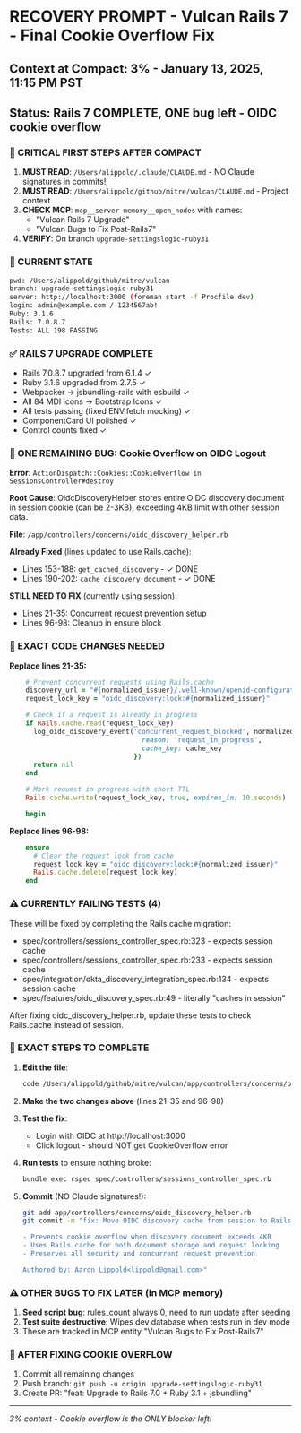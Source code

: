 # RECOVERY PROMPT - Vulcan Rails 7 - Final Cookie Overflow Fix
## Context at Compact: 3% - January 13, 2025, 11:15 PM PST
## Status: Rails 7 COMPLETE, ONE bug left - OIDC cookie overflow

### 🚨 CRITICAL FIRST STEPS AFTER COMPACT
1. **MUST READ**: `/Users/alippold/.claude/CLAUDE.md` - NO Claude signatures in commits!
2. **MUST READ**: `/Users/alippold/github/mitre/vulcan/CLAUDE.md` - Project context
3. **CHECK MCP**: `mcp__server-memory__open_nodes` with names:
   - "Vulcan Rails 7 Upgrade"
   - "Vulcan Bugs to Fix Post-Rails7"
4. **VERIFY**: On branch `upgrade-settingslogic-ruby31`

### 📍 CURRENT STATE
```bash
pwd: /Users/alippold/github/mitre/vulcan
branch: upgrade-settingslogic-ruby31
server: http://localhost:3000 (foreman start -f Procfile.dev)
login: admin@example.com / 1234567ab!
Ruby: 3.1.6
Rails: 7.0.8.7
Tests: ALL 198 PASSING
```

### ✅ RAILS 7 UPGRADE COMPLETE
- Rails 7.0.8.7 upgraded from 6.1.4 ✓
- Ruby 3.1.6 upgraded from 2.7.5 ✓
- Webpacker → jsbundling-rails with esbuild ✓
- All 84 MDI icons → Bootstrap Icons ✓
- All tests passing (fixed ENV.fetch mocking) ✓
- ComponentCard UI polished ✓
- Control counts fixed ✓

### 🐛 ONE REMAINING BUG: Cookie Overflow on OIDC Logout

**Error**: `ActionDispatch::Cookies::CookieOverflow in SessionsController#destroy`

**Root Cause**: OidcDiscoveryHelper stores entire OIDC discovery document in session cookie (can be 2-3KB), exceeding 4KB limit with other session data.

**File**: `/app/controllers/concerns/oidc_discovery_helper.rb`

**Already Fixed** (lines updated to use Rails.cache):
- Lines 153-188: `get_cached_discovery` - ✓ DONE
- Lines 190-202: `cache_discovery_document` - ✓ DONE

**STILL NEED TO FIX** (currently using session):
- Lines 21-35: Concurrent request prevention setup
- Lines 96-98: Cleanup in ensure block

### 📝 EXACT CODE CHANGES NEEDED

**Replace lines 21-35:**
```ruby
    # Prevent concurrent requests using Rails.cache
    discovery_url = "#{normalized_issuer}/.well-known/openid-configuration"
    request_lock_key = "oidc_discovery:lock:#{normalized_issuer}"

    # Check if a request is already in progress
    if Rails.cache.read(request_lock_key)
      log_oidc_discovery_event('concurrent_request_blocked', normalized_issuer, {
                                 reason: 'request_in_progress',
                                 cache_key: cache_key
                               })
      return nil
    end

    # Mark request in progress with short TTL
    Rails.cache.write(request_lock_key, true, expires_in: 10.seconds)

    begin
```

**Replace lines 96-98:**
```ruby
    ensure
      # Clear the request lock from cache
      request_lock_key = "oidc_discovery:lock:#{normalized_issuer}"
      Rails.cache.delete(request_lock_key)
    end
```

### ⚠️ CURRENTLY FAILING TESTS (4)
These will be fixed by completing the Rails.cache migration:
- spec/controllers/sessions_controller_spec.rb:323 - expects session cache
- spec/controllers/sessions_controller_spec.rb:233 - expects session cache
- spec/integration/okta_discovery_integration_spec.rb:134 - expects session cache
- spec/features/oidc_discovery_spec.rb:49 - literally "caches in session"

After fixing oidc_discovery_helper.rb, update these tests to check Rails.cache instead of session.

### 🎯 EXACT STEPS TO COMPLETE

1. **Edit the file**:
   ```bash
   code /Users/alippold/github/mitre/vulcan/app/controllers/concerns/oidc_discovery_helper.rb
   ```

2. **Make the two changes above** (lines 21-35 and 96-98)

3. **Test the fix**:
   - Login with OIDC at http://localhost:3000
   - Click logout - should NOT get CookieOverflow error

4. **Run tests** to ensure nothing broke:
   ```bash
   bundle exec rspec spec/controllers/sessions_controller_spec.rb
   ```

5. **Commit** (NO Claude signatures!):
   ```bash
   git add app/controllers/concerns/oidc_discovery_helper.rb
   git commit -m "fix: Move OIDC discovery cache from session to Rails.cache

   - Prevents cookie overflow when discovery document exceeds 4KB
   - Uses Rails.cache for both document storage and request locking
   - Preserves all security and concurrent request prevention

   Authored by: Aaron Lippold<lippold@gmail.com>"
   ```

### ⚠️ OTHER BUGS TO FIX LATER (in MCP memory)
1. **Seed script bug**: rules_count always 0, need to run update after seeding
2. **Test suite destructive**: Wipes dev database when tests run in dev mode
3. These are tracked in MCP entity "Vulcan Bugs to Fix Post-Rails7"

### 🚀 AFTER FIXING COOKIE OVERFLOW
1. Commit all remaining changes
2. Push branch: `git push -u origin upgrade-settingslogic-ruby31`
3. Create PR: "feat: Upgrade to Rails 7.0 + Ruby 3.1 + jsbundling"

---
*3% context - Cookie overflow is the ONLY blocker left!*